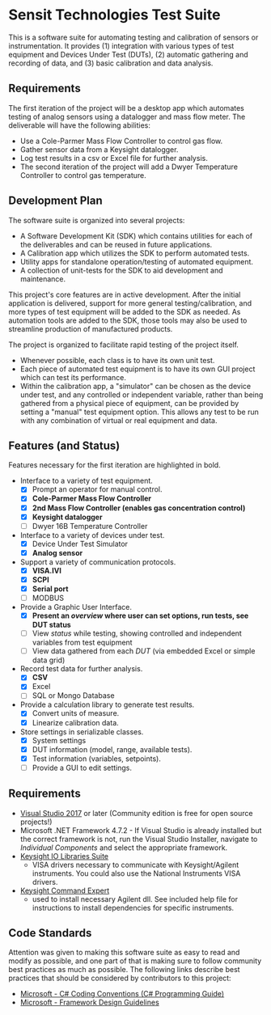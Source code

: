 # Sensit Technologies Test Suite
This is a software suite for automating testing and calibration of sensors or
instrumentation.  It provides (1) integration with various types of test
equipment and Devices Under Test (DUTs), (2) automatic gathering and recording of
data, and (3) basic calibration and data analysis.

## Requirements
The first iteration of the project will be a desktop app which automates testing
of analog sensors using a datalogger and mass flow meter.  The deliverable will
have the following abilities:
* Use a Cole-Parmer Mass Flow Controller to control gas flow.
* Gather sensor data from a Keysight datalogger.
* Log test results in a csv or Excel file for further analysis.
* The second iteration of the project will add a Dwyer Temperature Controller to control gas temperature.

## Development Plan
The software suite is organized into several projects:
* A Software Development Kit (SDK) which contains utilities for each of the
 deliverables and can be reused in future applications.
* A Calibration app which utilizes the SDK to perform automated tests.
* Utility apps for standalone operation/testing of automated equipment.
* A collection of unit-tests for the SDK to aid development and maintenance.

This project's core features are in active development.  After the initial
application is delivered, support for more general testing/calibration, and
more types of test equipment will be added to the SDK as needed.  As automation
tools are added to the SDK, those tools may also be used to streamline
production of manufactured products.

The project is organized to facilitate rapid testing of the project itself.
* Whenever possible, each class is to have its own unit test.
* Each piece of automated test equipment is to have its own GUI project which
  can test its performance.
* Within the calibration app, a "simulator" can be chosen as the device under
  test, and any controlled or independent variable, rather than being gathered
  from a physical piece of equipment, can be provided by setting a "manual" test
  equipment option.  This allows any test to be run with any combination of
  virtual or real equipment and data.

## Features (and Status)
Features necessary for the first iteration are highlighted in bold.
* Interface to a variety of test equipment.
  * [x] Prompt an operator for manual control.
  * [x] **Cole-Parmer Mass Flow Controller**
  * [x] **2nd Mass Flow Controller (enables gas concentration control)**
  * [x] **Keysight datalogger**
  * [ ] Dwyer 16B Temperature Controller
* Interface to a variety of devices under test.
  * [x] Device Under Test Simulator
  * [x] **Analog sensor**
* Support a variety of communication protocols.
  * [x] **VISA.IVI**
  * [x] **SCPI**
  * [x] **Serial port**
  * [ ] MODBUS
* Provide a Graphic User Interface.
  * [x] **Present an *overview* where user can set options, run tests, see DUT status**
  * [ ] View *status* while testing, showing controlled and independent variables from test equipment
  * [ ] View data gathered from each *DUT* (via embedded Excel or simple data grid)
* Record test data for further analysis.
  * [x] **CSV**
  * [x] Excel
  * [ ] SQL or Mongo Database
* Provide a calculation library to generate test results.
  * [x] Convert units of measure.
  * [x] Linearize calibration data.
* Store settings in serializable classes.
  * [x] System settings
  * [x] DUT information (model, range, available tests).
  * [x] Test information (variables, setpoints).
  * [ ] Provide a GUI to edit settings.

## Requirements
* [Visual Studio 2017](https://visualstudio.microsoft.com) or later (Community
  edition is free for open source projects!)
* Microsoft .NET Framework 4.7.2 - If Visual Studio is already installed but the
  correct framework is not, run the Visual Studio Installer, navigate to
  *Individual Components* and select the appropriate framework.
* [Keysight IO Libraries Suite](https://www.keysight.com/en/pd-1985909/io-libraries-suite)
  - VISA drivers necessary to communicate with Keysight/Agilent instruments.
  You could also use the National Instruments VISA drivers.
* [Keysight Command Expert](https://www.keysight.com/en/pd-2036130/command-expert)
  - used to install necessary Agilent dll.  See included help file for
  instructions to install dependencies for specific instruments.

## Code Standards
Attention was given to making this software suite as easy to read and modify as
possible, and one part of that is making sure to follow community best practices
as much as possible.  The following links describe best practices that should be
considered by contributors to this project:
* [Microsoft - C# Coding Conventions (C# Programming Guide)](https://docs.microsoft.com/en-us/dotnet/csharp/programming-guide/inside-a-program/coding-conventions)
* [Microsoft - Framework Design Guidelines](https://docs.microsoft.com/en-us/dotnet/standard/design-guidelines/)
